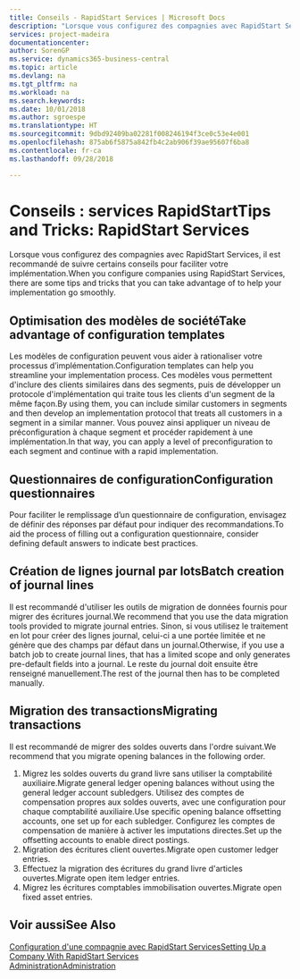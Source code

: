 ```yaml
---
title: Conseils - RapidStart Services | Microsoft Docs
description: "Lorsque vous configurez des compagnies avec RapidStart Services, il est recommandé de suivre certains conseils pour faciliter votre implémentation."
services: project-madeira
documentationcenter: 
author: SorenGP
ms.service: dynamics365-business-central
ms.topic: article
ms.devlang: na
ms.tgt_pltfrm: na
ms.workload: na
ms.search.keywords: 
ms.date: 10/01/2018
ms.author: sgroespe
ms.translationtype: HT
ms.sourcegitcommit: 9dbd92409ba02281f008246194f3ce0c53e4e001
ms.openlocfilehash: 875ab6f5875a842fb4c2ab906f39ae95607f6ba8
ms.contentlocale: fr-ca
ms.lasthandoff: 09/28/2018

---
```

# <a name="tips-and-tricks-rapidstart-services"></a><span data-ttu-id="7b275-103">Conseils : services RapidStart</span><span class="sxs-lookup"><span data-stu-id="7b275-103">Tips and Tricks: RapidStart Services</span></span>
<span data-ttu-id="7b275-104">Lorsque vous configurez des compagnies avec RapidStart Services, il est recommandé de suivre certains conseils pour faciliter votre implémentation.</span><span class="sxs-lookup"><span data-stu-id="7b275-104">When you configure companies using RapidStart Services, there are some tips and tricks that you can take advantage of to help your implementation go smoothly.</span></span>  

## <a name="take-advantage-of-configuration-templates"></a><span data-ttu-id="7b275-105">Optimisation des modèles de société</span><span class="sxs-lookup"><span data-stu-id="7b275-105">Take advantage of configuration templates</span></span>  
<span data-ttu-id="7b275-106">Les modèles de configuration peuvent vous aider à rationaliser votre processus d’implémentation.</span><span class="sxs-lookup"><span data-stu-id="7b275-106">Configuration templates can help you streamline your implementation process.</span></span> <span data-ttu-id="7b275-107">Ces modèles vous permettent d'inclure des clients similaires dans des segments, puis de développer un protocole d'implémentation qui traite tous les clients d'un segment de la même façon.</span><span class="sxs-lookup"><span data-stu-id="7b275-107">By using them, you can include similar customers in segments and then develop an implementation protocol that treats all customers in a segment in a similar manner.</span></span> <span data-ttu-id="7b275-108">Vous pouvez ainsi appliquer un niveau de préconfiguration à chaque segment et procéder rapidement à une implémentation.</span><span class="sxs-lookup"><span data-stu-id="7b275-108">In that way, you can apply a level of preconfiguration to each segment and continue with a rapid implementation.</span></span>  

## <a name="configuration-questionnaires"></a><span data-ttu-id="7b275-109">Questionnaires de configuration</span><span class="sxs-lookup"><span data-stu-id="7b275-109">Configuration questionnaires</span></span>  
<span data-ttu-id="7b275-110">Pour faciliter le remplissage d’un questionnaire de configuration, envisagez de définir des réponses par défaut pour indiquer des recommandations.</span><span class="sxs-lookup"><span data-stu-id="7b275-110">To aid the process of filling out a configuration questionnaire, consider defining default answers to indicate best practices.</span></span>  

## <a name="batch-creation-of-journal-lines"></a><span data-ttu-id="7b275-111">Création de lignes journal par lots</span><span class="sxs-lookup"><span data-stu-id="7b275-111">Batch creation of journal lines</span></span>  
<span data-ttu-id="7b275-112">Il est recommandé d'utiliser les outils de migration de données fournis pour migrer des écritures journal.</span><span class="sxs-lookup"><span data-stu-id="7b275-112">We recommend that you use the data migration tools provided to migrate journal entries.</span></span> <span data-ttu-id="7b275-113">Sinon, si vous utilisez le traitement en lot pour créer des lignes journal, celui-ci a une portée limitée et ne génère que des champs par défaut dans un journal.</span><span class="sxs-lookup"><span data-stu-id="7b275-113">Otherwise, if you use a batch job to create journal lines, that has a limited scope and only generates pre-default fields into a journal.</span></span> <span data-ttu-id="7b275-114">Le reste du journal doit ensuite être renseigné manuellement.</span><span class="sxs-lookup"><span data-stu-id="7b275-114">The rest of the journal then has to be completed manually.</span></span>  

## <a name="migrating-transactions"></a><span data-ttu-id="7b275-115">Migration des transactions</span><span class="sxs-lookup"><span data-stu-id="7b275-115">Migrating transactions</span></span>  
<span data-ttu-id="7b275-116">Il est recommandé de migrer des soldes ouverts dans l'ordre suivant.</span><span class="sxs-lookup"><span data-stu-id="7b275-116">We recommend that you migrate opening balances in the following order.</span></span>  

1.  <span data-ttu-id="7b275-117">Migrez les soldes ouverts du grand livre sans utiliser la comptabilité auxiliaire.</span><span class="sxs-lookup"><span data-stu-id="7b275-117">Migrate general ledger opening balances without using the general ledger account subledgers.</span></span> <span data-ttu-id="7b275-118">Utilisez des comptes de compensation propres aux soldes ouverts, avec une configuration pour chaque comptabilité auxiliaire.</span><span class="sxs-lookup"><span data-stu-id="7b275-118">Use specific opening balance offsetting accounts, one set up for each subledger.</span></span> <span data-ttu-id="7b275-119">Configurez les comptes de compensation de manière à activer les imputations directes.</span><span class="sxs-lookup"><span data-stu-id="7b275-119">Set up the offsetting accounts to enable direct postings.</span></span>  
2.  <span data-ttu-id="7b275-120">Migration des écritures client ouvertes.</span><span class="sxs-lookup"><span data-stu-id="7b275-120">Migrate open customer ledger entries.</span></span>  
3.  <span data-ttu-id="7b275-121">Effectuez la migration des écritures du grand livre d'articles ouvertes.</span><span class="sxs-lookup"><span data-stu-id="7b275-121">Migrate open item ledger entries.</span></span>  
4.  <span data-ttu-id="7b275-122">Migrez les écritures comptables immobilisation ouvertes.</span><span class="sxs-lookup"><span data-stu-id="7b275-122">Migrate open fixed asset entries.</span></span>  

## <a name="see-also"></a><span data-ttu-id="7b275-123">Voir aussi</span><span class="sxs-lookup"><span data-stu-id="7b275-123">See Also</span></span>  
[<span data-ttu-id="7b275-124">Configuration d'une compagnie avec RapidStart Services</span><span class="sxs-lookup"><span data-stu-id="7b275-124">Setting Up a Company With RapidStart Services</span></span>](admin-set-up-a-company-with-rapidstart.md)  
[<span data-ttu-id="7b275-125">Administration</span><span class="sxs-lookup"><span data-stu-id="7b275-125">Administration</span></span>](admin-setup-and-administration.md)

